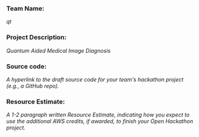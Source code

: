 ### Team Name: 

*qt*

### Project Description: 

*Quantum Aided Medical Image Diagnosis*

### Source code: 

*A hyperlink to the draft source code for your team's hackathon project (e.g., a GitHub repo).*

### Resource Estimate: 

*A 1-2 paragraph written Resource Estimate, indicating how you expect to use the additional AWS credits, if awarded, to finish your Open Hackathon project.*

